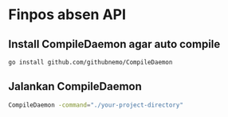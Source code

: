 # Finpos absen API


## Install CompileDaemon agar auto compile

```
go install github.com/githubnemo/CompileDaemon
```

## Jalankan CompileDaemon

```bash
CompileDaemon -command="./your-project-directory"
```


